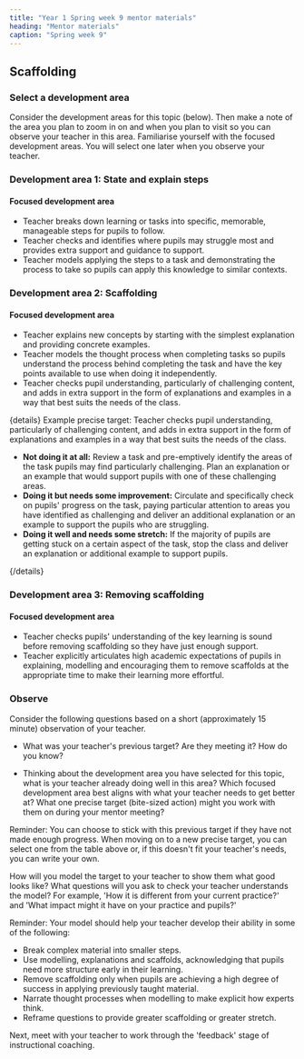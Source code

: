 ```yaml
---
title: "Year 1 Spring week 9 mentor materials"
heading: "Mentor materials"
caption: "Spring week 9"
---
```


## Scaffolding

### Select a development area

Consider the development areas for this topic (below). Then make a note of the area you plan to zoom in on and when you plan to visit so you can observe your teacher in this area. Familiarise yourself with the focused development areas. You will select one later when you observe your teacher.

### Development area 1: State and explain steps

#### Focused development area

- Teacher breaks down learning or tasks into specific, memorable, manageable steps for pupils to follow.
- Teacher checks and identifies where pupils may struggle most and provides extra support and guidance to support.
- Teacher models applying the steps to a task and demonstrating the process to take so pupils can apply this knowledge to similar contexts.  


### Development area 2: Scaffolding

#### Focused development area

- Teacher explains new concepts by starting with the simplest explanation and providing concrete examples.
- Teacher models the thought process when completing tasks so pupils understand the process behind completing the task and have the key points available to use when doing it independently.
- Teacher checks pupil understanding, particularly of challenging content, and adds in extra support in the form of explanations and examples in a way that best suits the needs of the class.

{details}
Example precise target: Teacher checks pupil understanding, particularly of challenging content, and adds in extra support in the form of explanations and examples in a way that best suits the needs of the class.

- **Not doing it at all:** Review a task and pre-emptively identify the areas of the task pupils may find particularly challenging. Plan an explanation or an example that would support pupils with one of these challenging areas.
- **Doing it but needs some improvement:** Circulate and specifically check on pupils' progress on the task, paying particular attention to areas you have identified as challenging and deliver an additional explanation or an example to support the pupils who are struggling.
- **Doing it well and needs some stretch:** If the majority of pupils are getting stuck on a certain aspect of the task, stop the class and deliver an explanation or additional example to support pupils.

{/details}

### Development area 3: Removing scaffolding

#### Focused development area

- Teacher checks pupils' understanding of the key learning is sound before removing scaffolding so they have just enough support.
- Teacher explicitly articulates high academic expectations of pupils in explaining, modelling and encouraging them to remove scaffolds at the appropriate time to make their learning more effortful.

### Observe

Consider the following questions based on a short (approximately 15 minute) observation of your teacher.

- What was your teacher's previous target? Are they meeting it? How do you know?

- Thinking about the development area you have selected for this topic, what is your teacher already doing well in this area? Which focused development area best aligns with what your teacher needs to get better at? What one precise target (bite-sized action) might you work with them on during your mentor meeting?

Reminder: You can choose to stick with this previous target if they have not made enough progress. When moving on to a new precise target, you can select one from the table above or, if this doesn't fit your teacher's needs, you can write your own.

How will you model the target to your teacher to show them what good looks like? What questions will you ask to check your teacher understands the model? For example, 'How it is different from your current practice?' and 'What impact might it have on your practice and pupils?'

Reminder: Your model should help your teacher develop their ability in some of the following:

- Break complex material into smaller steps.
- Use modelling, explanations and scaffolds, acknowledging that pupils need more structure early in their learning.
- Remove scaffolding only when pupils are achieving a high degree of success in applying previously taught material.
- Narrate thought processes when modelling to make explicit how experts think.
- Reframe questions to provide greater scaffolding or greater stretch.

Next, meet with your teacher to work through the 'feedback' stage of instructional coaching.
